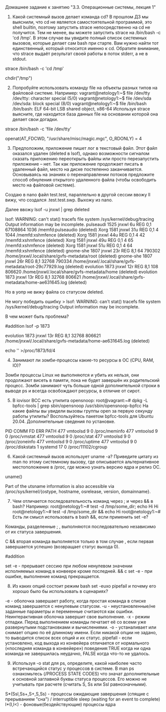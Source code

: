 Домашнее задание к занятию "3.3. Операционные системы, лекция 1"

1. Какой системный вызов делает команда cd? В прошлом ДЗ мы выяснили, что cd не является самостоятельной программой, это shell builtin, поэтому запустить strace непосредственно на cd не получится. Тем не менее, вы можете запустить strace на /bin/bash -c 'cd /tmp'. В этом случае вы увидите полный список системных вызовов, которые делает сам bash при старте. Вам нужно найти тот единственный, который относится именно к cd. Обратите внимание, что strace выдаёт результат своей работы в поток stderr, а не в stdout.


strace /bin/bash -c 'cd /tmp'

chdir("/tmp")


2. Попробуйте использовать команду file на объекты разных типов на файловой системе. Например:
vagrant@netology1:~$ file /dev/tty
/dev/tty: character special (5/0)
vagrant@netology1:~$ file /dev/sda
/dev/sda: block special (8/0)
vagrant@netology1:~$ file /bin/bash
/bin/bash: ELF 64-bit LSB shared object, x86-64
Используя strace выясните, где находится база данных file на основании которой она делает свои догадки.

strace /bin/bash -c 'file /dev/tty'

openat(AT_FDCWD, "/usr/share/misc/magic.mgc", O_RDONLY) = 4


3. Предположим, приложение пишет лог в текстовый файл. Этот файл оказался удален (deleted в lsof), однако возможности сигналом сказать приложению переоткрыть файлы или просто перезапустить приложение – нет. Так как приложение продолжает писать в удаленный файл, место на диске постепенно заканчивается. Основываясь на знаниях о перенаправлении потоков предложите способ обнуления открытого удаленного файла (чтобы освободить место на файловой системе).

Создаю в nano файл test.test, параллельно в другой сессии ввожу ll вижу, что создался .test.test.swp. Выхожу из nano.

Далее ввожу lsof -u jnxwl | grep deleted

lsof: WARNING: can't stat() tracefs file system /sys/kernel/debug/tracing
      Output information may be incomplete.
pulseaudi  1525 jnxwl    6u      REG                0,1 67108864       1036 /memfd:pulseaudio (deleted)
Xorg       1581 jnxwl   31u      REG                0,1        4       1044 /memfd:xshmfence (deleted)
Xorg       1581 jnxwl   44u      REG                0,1        4         42 /memfd:xshmfence (deleted)
Xorg       1581 jnxwl   49u      REG                0,1        4         65 /memfd:xshmfence (deleted)
Xorg       1581 jnxwl   51u      REG                0,1        4         64 /memfd:xshmfence (deleted)
gnome-she  1807 jnxwl   23r      REG                8,1       64     790302 /home/jnxwl/.local/share/gvfs-metadata/root (deleted)
gnome-she  1807 jnxwl   26r      REG                8,1    32768     790334 /home/jnxwl/.local/share/gvfs-metadata/root-29c77929.log (deleted)
evolution  1873 jnxwl   12r      REG                8,1      108     806620 /home/jnxwl/.local/share/gvfs-metadata/home (deleted)
evolution  1873 jnxwl   13r      REG                8,1    32768     806621 /home/jnxwl/.local/share/gvfs-metadata/home-ae631645.log (deleted)

Но в уопр не вижу файла со статусом deleted.

Не могу победить ошибку >
lsof: WARNING: can't stat() tracefs file system /sys/kernel/debug/tracing
      Output information may be incomplete.

В чем может быть проблема?


#addition
lsof -p 1873

evolution  1873 jnxwl   13r      REG     8,1    32768     806621 /home/jnxwl/.local/share/gvfs-metadata/home-ae631645.log (deleted)

echo '' >/proc/1873/fd/4






4. Занимают ли зомби-процессы какие-то ресурсы в ОС (CPU, RAM, IO)?

Зомби процессы Linux не выполняются и убить их нельзя, они продолжают висеть в памяти, пока не будет завершён их родительский процесс.
Зомби занимают чуть больше одной дополнительной строки в выводе ps и всегда освобождают ресурсы, в отличие от сирот.


5. В iovisor BCC есть утилита opensnoop:
root@vagrant:~# dpkg -L bpfcc-tools | grep sbin/opensnoop
/usr/sbin/opensnoop-bpfcc
На какие файлы вы увидели вызовы группы open за первую секунду работы утилиты? Воспользуйтесь пакетом bpfcc-tools для Ubuntu 20.04. Дополнительные сведения по установке.

PID    COMM               FD ERR PATH
477    vmtoolsd            9   0 /proc/meminfo
477    vmtoolsd            9   0 /proc/vmstat
477    vmtoolsd            9   0 /proc/stat
477    vmtoolsd            9   0 /proc/zoneinfo
477    vmtoolsd            9   0 /proc/uptime
477    vmtoolsd            9   0 /proc/diskstats
1      systemd            17   0 /proc/11102/cgroup


6. Какой системный вызов использует uname -a? Приведите цитату из man по этому системному вызову, где описывается альтернативное местоположение в /proc, где можно узнать версию ядра и релиз ОС.

uname()

Part of the utsname information is also accessible  via  /proc/sys/kernel/{ostype, hostname, osrelease, version, domainname}.


7. Чем отличается последовательность команд через ; и через && в bash? Например:
root@netology1:~# test -d /tmp/some_dir; echo Hi
Hi
root@netology1:~# test -d /tmp/some_dir && echo Hi
root@netology1:~#
Есть ли смысл использовать в bash &&, если применить set -e?

Команды, разделенные ; , выполняются последовательно независимо от их статуса завершения.

С && вторая команда выполняется только в том случае , если первая завершается успешно (возвращает статус выхода 0).

#addition

set -e - прерывает сессию при любом ненулевом значении исполняемых команд в конвеере кроме последней.
&& с set -e - при ошибке, выполнение команд прекращается. 


8. Из каких опций состоит режим bash set -euxo pipefail и почему его хорошо было бы использовать в сценариях?

-e - оболочка завершает работу, когда простая команда в списке команд завершается c ненулевым статусом.
-u - неустановленные/не заданные параметры и переменные считаются как ошибки. Неинтерактивная оболочка завершит свое выполнение.
-x - режим отладки. Перед выполнением команды печатает её со всеми уже развернутыми подстановками и вычислениями.
-o - устаналивает или снимает опцию по её длинному имени. Если никакой опции не задано, то выводится список всех опций и их статус.
pipefall - если установлено, код выхода из конвейера отличается от нормального («последняя команда в конвейере») поведения:TRUE когда ни одна команда не завершилась неудачно, FALSE когда что-то не удалось.

9. Используя -o stat для ps, определите, какой наиболее часто встречающийся статус у процессов в системе. В man ps ознакомьтесь (/PROCESS STATE CODES) что значат дополнительные к основной заглавной буквы статуса процессов. Его можно не учитывать при расчете (считать S, Ss или Ssl равнозначными).

S*(Ssl,Ss+,S+,S,Ss) - процессы ожидающие завершения (спящие с прерыванием "сна") /  interruptible sleep (waiting for an event to complete)
I*(I,I<) - фоновые(бездействующие) процессы ядра
